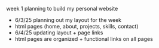 week 1 planning to build my personal website
- 6/3/25 planning out my layout for the week
- html pages (home, about, projects, skills, contact)
- 6/4/25 updating layout + page links
- html pages are organized + functional links on all pages 
